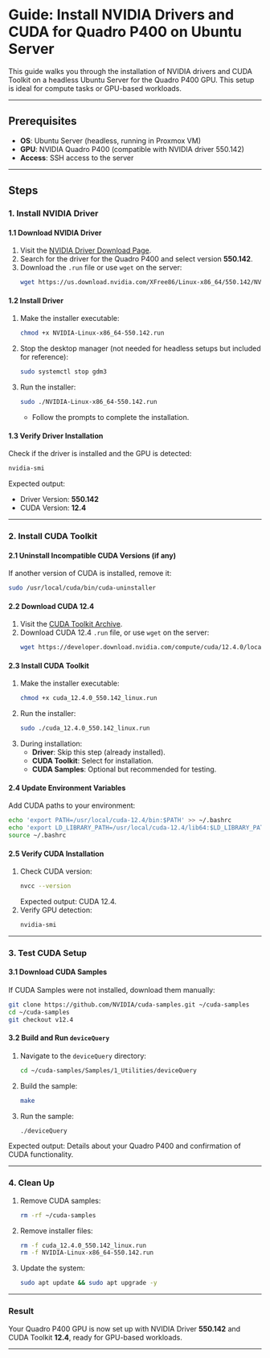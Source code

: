 # Guide: Install NVIDIA Drivers and CUDA for Quadro P400 on Ubuntu Server

This guide walks you through the installation of NVIDIA drivers and CUDA Toolkit on a headless Ubuntu Server for the Quadro P400 GPU. This setup is ideal for compute tasks or GPU-based workloads.

---

## **Prerequisites**
- **OS**: Ubuntu Server (headless, running in Proxmox VM)
- **GPU**: NVIDIA Quadro P400 (compatible with NVIDIA driver 550.142)
- **Access**: SSH access to the server

---

## **Steps**

### **1. Install NVIDIA Driver**

#### **1.1 Download NVIDIA Driver**
1. Visit the [NVIDIA Driver Download Page](https://www.nvidia.com/Download/index.aspx).
2. Search for the driver for the Quadro P400 and select version **550.142**.
3. Download the `.run` file or use `wget` on the server:
   ```bash
   wget https://us.download.nvidia.com/XFree86/Linux-x86_64/550.142/NVIDIA-Linux-x86_64-550.142.run
   ```

#### **1.2 Install Driver**
1. Make the installer executable:
   ```bash
   chmod +x NVIDIA-Linux-x86_64-550.142.run
   ```
2. Stop the desktop manager (not needed for headless setups but included for reference):
   ```bash
   sudo systemctl stop gdm3
   ```
3. Run the installer:
   ```bash
   sudo ./NVIDIA-Linux-x86_64-550.142.run
   ```
   - Follow the prompts to complete the installation.

#### **1.3 Verify Driver Installation**
Check if the driver is installed and the GPU is detected:
```bash
nvidia-smi
```
Expected output:
- Driver Version: **550.142**
- CUDA Version: **12.4**

---

### **2. Install CUDA Toolkit**

#### **2.1 Uninstall Incompatible CUDA Versions (if any)**
If another version of CUDA is installed, remove it:
```bash
sudo /usr/local/cuda/bin/cuda-uninstaller
```

#### **2.2 Download CUDA 12.4**
1. Visit the [CUDA Toolkit Archive](https://developer.nvidia.com/cuda-toolkit-archive).
2. Download CUDA 12.4 `.run` file, or use `wget` on the server:
   ```bash
   wget https://developer.download.nvidia.com/compute/cuda/12.4.0/local_installers/cuda_12.4.0_550.142_linux.run
   ```

#### **2.3 Install CUDA Toolkit**
1. Make the installer executable:
   ```bash
   chmod +x cuda_12.4.0_550.142_linux.run
   ```
2. Run the installer:
   ```bash
   sudo ./cuda_12.4.0_550.142_linux.run
   ```
3. During installation:
   - **Driver**: Skip this step (already installed).
   - **CUDA Toolkit**: Select for installation.
   - **CUDA Samples**: Optional but recommended for testing.

#### **2.4 Update Environment Variables**
Add CUDA paths to your environment:
```bash
echo 'export PATH=/usr/local/cuda-12.4/bin:$PATH' >> ~/.bashrc
echo 'export LD_LIBRARY_PATH=/usr/local/cuda-12.4/lib64:$LD_LIBRARY_PATH' >> ~/.bashrc
source ~/.bashrc
```

#### **2.5 Verify CUDA Installation**
1. Check CUDA version:
   ```bash
   nvcc --version
   ```
   Expected output: CUDA 12.4.
2. Verify GPU detection:
   ```bash
   nvidia-smi
   ```

---

### **3. Test CUDA Setup**

#### **3.1 Download CUDA Samples**
If CUDA Samples were not installed, download them manually:
```bash
git clone https://github.com/NVIDIA/cuda-samples.git ~/cuda-samples
cd ~/cuda-samples
git checkout v12.4
```

#### **3.2 Build and Run `deviceQuery`**
1. Navigate to the `deviceQuery` directory:
   ```bash
   cd ~/cuda-samples/Samples/1_Utilities/deviceQuery
   ```
2. Build the sample:
   ```bash
   make
   ```
3. Run the sample:
   ```bash
   ./deviceQuery
   ```
Expected output: Details about your Quadro P400 and confirmation of CUDA functionality.

---

### **4. Clean Up**
1. Remove CUDA samples:
   ```bash
   rm -rf ~/cuda-samples
   ```
2. Remove installer files:
   ```bash
   rm -f cuda_12.4.0_550.142_linux.run
   rm -f NVIDIA-Linux-x86_64-550.142.run
   ```
3. Update the system:
   ```bash
   sudo apt update && sudo apt upgrade -y
   ```

---

### **Result**
Your Quadro P400 GPU is now set up with NVIDIA Driver **550.142** and CUDA Toolkit **12.4**, ready for GPU-based workloads.

---
